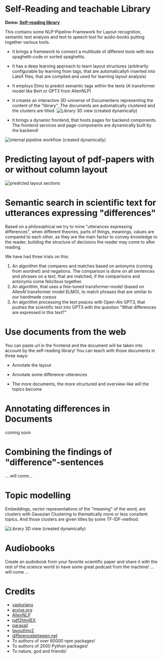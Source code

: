 # Self-Reading and teachable Library

**Demo: [Self-reading library](http://141.5.100.77/)**

This contains some NLP-Pipeline-Framework for Layout recognition, semantic  text analysis and text to speech tool for audio-books putting together various tools. 

* It brings a framework to connect a multitude of different tools with less spaghetti-code or sorted spaghettis.

* It has a deep learning approach to learn layout structures (arbitrarily configurable by learning from tags, that are automaticallyh inserted into LateX files, that are compiled and used for learning layout analysis)

* It employs Elmo to predict semantic tags within the texts  (A transformer model like Bert or GPT3 from AllenNLP)

* It creates an interactive 3D-universe of Documentens representing the content of the "library". The documents are automatically clustered and the clusters are titled. 
![Library 3D view (created dynamically)](https://github.com/c0ntradicti0n/LayoutEagle/blob/master/universe.png?raw=true)

* It brings a dynamic frontend, that hosts pages for backend components. The frontend services and page-components are dynamically built by the backend!

![internal pipeline workflow (created dynamically)](https://github.com/c0ntradicti0n/LayoutEagle/blob/master/python/workflow.png?raw=true)


# Predicting layout of pdf-papers with or without column layout

![predicted layout sections](https://github.com/c0ntradicti0n/LayoutEagle/blob/master/documentation/layout-presentation/pics/equation-breaking-all-cols.png?raw=true)

# Semantic search in scientific text for utterances expressing "differences"

Based on a philosophical we try to mine "utterances expressing differences", when different theories, parts of things, meanings, values are compared to each other, as they are the main factor to convey knowledge to the reader, building the structure of decisions the reader may come to after reading.

We have had three trials on this:

1. An algorithm that compares and matches based on antonyms (coming from wordnet) and negations. The comparison is done on all sentences and phrases on a text, that are matched, if the comparisons and antonyms come felicitous together.
2. An algorithm, that uses a fine-tuned transformer-model (based on AllenAI transformer model ELMO), to match phrases that are similar to our handmade corpus
3. An algorithm processing the text peaces with Open-AIs GPT3, that pushes the scientific text into GPT3 with the question "What differences are expressed in this text?"

# Use documents from the web
You can paste url in the frontend and the document will be taken into account by the self-reading library!
You can teach with those documents in three ways:
* Annotate the layout

* Annotate some difference-utterances

* The more documents, the more structured and overview-like will the topics become



# Annotating differences in Documents

coming soon

# Combining the findings of "difference"-sentences
... will come...

# Topic modelling
Embeddings, vector representations of the "meaning" of the word, are clusters with Gaussian Clustering to thematically more or less consitent topics. And those clusters are given titles by some TF-IDF-method. 

![Library 3D view (created dynamically)](https://github.com/c0ntradicti0n/LayoutEagle/blob/master/universe.png?raw=true)

# Audiobooks
Create an audiobook from your favorite scientific paper and share it with the rest of the science world to have some great podcast from the machine!
... will come ...

# Credits
* [vasturiano](https://github.com/vasturiano/react-force-graph)
* [arxive.org](https://github.com/vasturiano/react-force-graph)
* [AllenNLP](https://allenai.org/allennlp)
* [pdf2htmlEX](https://pdf2htmlex.github.io/pdf2htmlEX/)
* [parasail](https://github.com/jeffdaily/parasail)
* [layoutlmv2](https://huggingface.co/docs/transformers/model_doc/layoutlmv2)
* [differencebetween.net](http://www.differencebetween.net/)
* To authors of over 60000 npm packages!
* To authors of 2000 Python packages!
* To nature, god and friends!